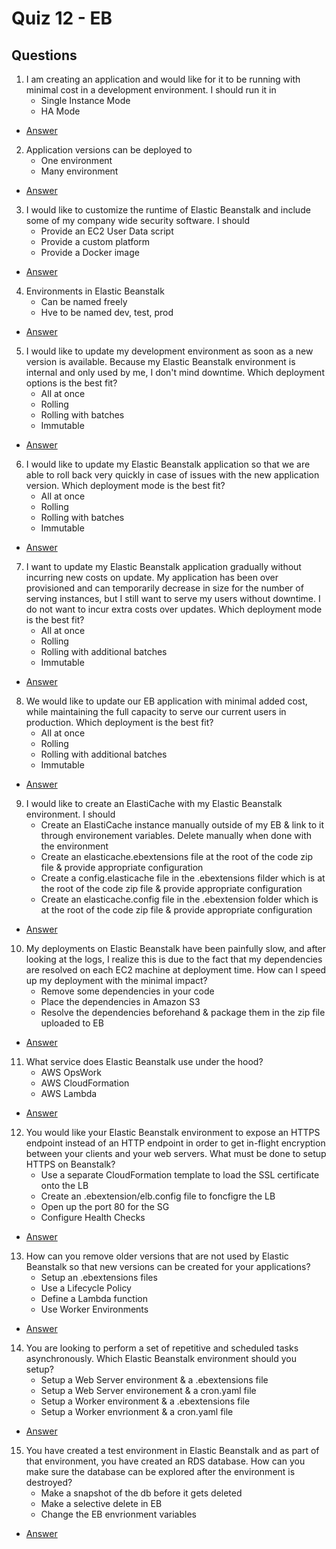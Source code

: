 # Quiz 12 - EB

## Questions
1) I am creating an application and would like for it to be running with minimal cost in a development environment. I should run it in
    * Single Instance Mode
    * HA Mode
* [Answer](https://i.imgur.com/Tm5EeyM.png)
2) Application versions can be deployed to 
    * One environment
    * Many environment
* [Answer](https://i.imgur.com/764KWY4.png)
3) I would like to customize the runtime of Elastic Beanstalk and include some of my company wide security software. I should
    * Provide an EC2 User Data script
    * Provide a custom platform
    * Provide a Docker image
* [Answer](https://i.imgur.com/EJOrvwM.png)
4) Environments in Elastic Beanstalk
    * Can be named freely
    * Hve to be named dev, test, prod
* [Answer](https://i.imgur.com/Z2zOzLw.png)
5) I would like to update my development environment as soon as a new version is available. Because
    my Elastic Beanstalk environment is internal and only used by me, I don't mind downtime. Which deployment options is the best fit?
    * All at once
    * Rolling
    * Rolling with batches
    * Immutable
* [Answer](https://i.imgur.com/yQghRgN.png)
6) I would like to update my Elastic Beanstalk application so that we are able to roll back very quickly in case of issues with the new
   application version. Which deployment mode is the best fit?
    * All at once
    * Rolling
    * Rolling with batches
    * Immutable
* [Answer](https://i.imgur.com/jm4qLs5.png)
7) I want to update my Elastic Beanstalk application gradually without incurring new costs on update. My application has been over
   provisioned and can temporarily decrease in size for the number of serving instances, but I still want to serve my
   users without downtime. I do not want to incur extra costs over updates. Which deployment mode is the best fit?
    * All at once
    * Rolling
    * Rolling with additional batches
    * Immutable
* [Answer](https://i.imgur.com/BLMXt7J.png)
8) We would like to update our EB application with minimal added cost, while maintaining the full capacity
   to serve our current users in production. Which deployment is the best fit?
    * All at once
    * Rolling 
    * Rolling with additional batches
    * Immutable
* [Answer](https://i.imgur.com/qtYchwT.png)
9) I would like to create an ElastiCache with my Elastic Beanstalk environment. I should
    * Create an ElastiCache instance manually outside of my EB & link to it through environement variables.
      Delete manually when done with the environment
    * Create an elasticache.ebextensions file at the root of the code zip file & provide appropriate configuration
    * Create a config.elasticache file in the .ebextensions filder which is at the root of the code zip file & provide
      appropriate configuration
    * Create an elasticache.config file in the .ebextension folder which is at the root of the code zip file & provide
      appropriate configuration
* [Answer](https://i.imgur.com/qVs6ZfQ.png)
10) My deployments on Elastic Beanstalk have been painfully slow, and after looking at the logs, I realize
    this is due to the fact that my dependencies are resolved on each EC2 machine at deployment time. How can
    I speed up my deployment with the minimal impact?
    * Remove some dependencies in your code
    * Place the dependencies in Amazon S3
    * Resolve the dependencies beforehand & package them in the zip file uploaded to EB
* [Answer](https://i.imgur.com/JpqftWr.png)
11) What service does Elastic Beanstalk use under the hood?
    * AWS OpsWork
    * AWS CloudFormation
    * AWS Lambda
* [Answer](https://i.imgur.com/7vU1U9B.png)
12) You would like your Elastic Beanstalk environment to expose an HTTPS endpoint instead of an HTTP endpoint in order to get in-flight
    encryption between your clients and your web servers. What must be done to setup HTTPS on Beanstalk?
    * Use a separate CloudFormation template to load the SSL certificate onto the LB
    * Create an .ebextension/elb.config file to foncfigre the LB
    * Open up the port 80 for the SG
    * Configure Health Checks
* [Answer](https://i.imgur.com/gy4HK9X.png)
13) How can you remove older versions that are not used by Elastic Beanstalk so that new versions can be created for your applications?
    * Setup an .ebextensions files
    * Use a Lifecycle Policy
    * Define a Lambda function
    * Use Worker Environments
* [Answer](https://i.imgur.com/v3TFtgp.png)
14) You are looking to perform a set of repetitive and scheduled tasks asynchronously. Which Elastic Beanstalk environment should you setup?
    * Setup a Web Server environment & a .ebextensions file
    * Setup a Web Server environement & a cron.yaml file
    * Setup a Worker environment & a .ebextensions file
    * Setup a Worker envrionment & a cron.yaml file
* [Answer](https://i.imgur.com/HE7OJh1.png)
15) You have created a test environment in Elastic Beanstalk and as part of that environment, you have created
    an RDS database. How can you make sure the database can be explored after the environment is destroyed?
    * Make a snapshot of the db before it gets deleted
    * Make a selective delete in EB
    * Change the EB envrionment variables
* [Answer](https://i.imgur.com/gQr0huA.png)
